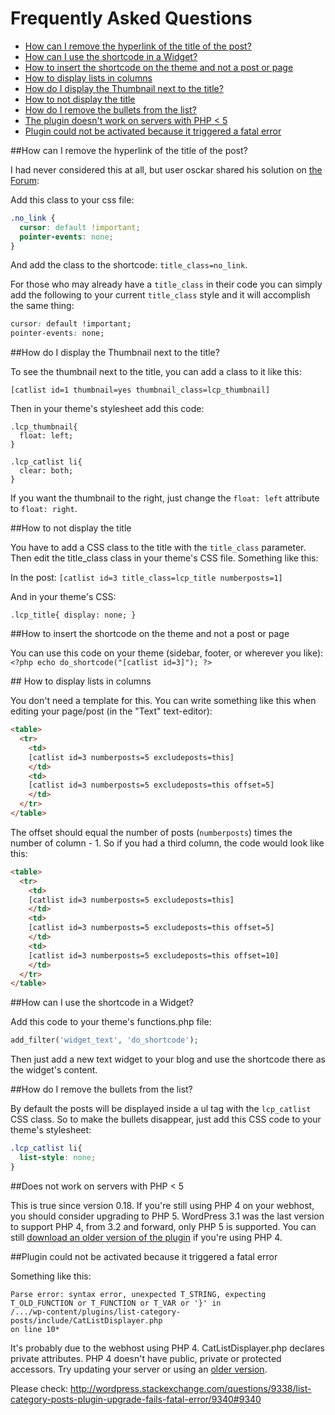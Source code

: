 # Frequently Asked Questions

 * [How can I remove the hyperlink of the title of the post?](#no_link)
 * [How can I use the shortcode in a Widget?](#widget)
 * [How to insert the shortcode on the theme and not a post or page](#shortcode-theme)
 * [How to display lists in columns](#columns)
 * [How do I display the Thumbnail next to the title?](#thumbnail)
 * [How to not display the title](#no-title)
 * [How do I remove the bullets from the list?](#bullets)
 * [The plugin doesn't work on servers with PHP < 5](#php5)
 * [Plugin could not be activated because it triggered a fatal error](#fatal-error)

##<a name="no_link"></a>How can I remove the hyperlink of the title of the post?

I had never considered this at all, but user osckar shared his solution
on [the Forum](http://wordpress.org/support/topic/removing-hyperlink):

Add this class to your css file:

```css
.no_link {
  cursor: default !important;
  pointer-events: none;
}
```

And add the class to the shortcode: `title_class=no_link`.

For those who may already have a `title_class` in their code you can
simply add the following to your current `title_class` style and it will
accomplish the same thing:

```css
cursor: default !important;
pointer-events: none;
```

##<a name="thumbnail"></a>How do I display the Thumbnail next to the title?

To see the thumbnail next to the title, you can add a class to it like
this:

`[catlist id=1 thumbnail=yes thumbnail_class=lcp_thumbnail]`

Then in your theme's stylesheet add this code:

```
.lcp_thumbnail{
  float: left;
}

.lcp_catlist li{
  clear: both;
}
```

If you want the thumbnail to the right, just change the `float: left`
attribute to `float: right`.


##<a name="no-title"></a>How to not display the title

You have to add a CSS class to the title with the `title_class` parameter. Then edit the title_class class in your theme's CSS file. Something like this:

In the post:
`[catlist id=3 title_class=lcp_title numberposts=1]`

And in your theme's CSS:

`.lcp_title{
  display: none;
}`

##<a name="shortcode-theme"></a>How to insert the shortcode on the theme and not a post or page

You can use this code on your theme (sidebar, footer, or wherever you like):
`<?php echo do_shortcode("[catlist id=3]"); ?>`

##<a name="columns"></a> How to display lists in columns

You don't need a template for this. You can write something like this when editing your page/post (in the "Text" text-editor):

```html
<table>
  <tr>
    <td>
    [catlist id=3 numberposts=5 excludeposts=this]
    </td>
    <td>
    [catlist id=3 numberposts=5 excludeposts=this offset=5]
    </td>
  </tr>
</table>
```

The offset should equal the number of posts (`numberposts`) times the number of column - 1. So if you had a third column, the code would look like this:
```html
<table>
  <tr>
    <td>
    [catlist id=3 numberposts=5 excludeposts=this]
    </td>
    <td>
    [catlist id=3 numberposts=5 excludeposts=this offset=5]
    </td>
    <td>
    [catlist id=3 numberposts=5 excludeposts=this offset=10]
    </td>
  </tr>
</table>
```
##<a name="widget"></a>How can I use the shortcode in a Widget?

Add this code to your theme's functions.php file:
```php
add_filter('widget_text', 'do_shortcode');
```

Then just add a new text widget to your blog and use the shortcode there
as the widget's content.

##<a name="bullets"></a>How do I remove the bullets from the list?

By default the posts will be displayed inside a ul tag with the
`lcp_catlist` CSS class. So to make the bullets disappear, just add
this CSS code to your theme's stylesheet:

```css
.lcp_catlist li{
  list-style: none;
}
```

##<a name="php5"></a>Does not work on servers with PHP < 5

This is true since version 0.18. If you're still using PHP 4 on your webhost, you should consider upgrading to PHP 5. WordPress 3.1 was the last version to support PHP 4, from 3.2 and forward, only PHP 5 is supported. You can still [download an older version of the plugin](https://wordpress.org/extend/plugins/list-category-posts/download/ "download an older version of the plugin") if you're using PHP 4.

##<a name="fatal-error"></a>Plugin could not be activated because it triggered a fatal error

Something like this:

```
Parse error: syntax error, unexpected T_STRING, expecting
T_OLD_FUNCTION or T_FUNCTION or T_VAR or '}' in
/.../wp-content/plugins/list-category-posts/include/CatListDisplayer.php
on line 10*
```

It's probably due to the webhost using PHP 4. CatListDisplayer.php
declares private attributes. PHP 4 doesn't have public, private or
protected accessors. Try updating your server or using an [older version](http://wordpress.org/plugins/list-category-posts/download/).

Please check:
http://wordpress.stackexchange.com/questions/9338/list-category-posts-plugin-upgrade-fails-fatal-error/9340#9340
